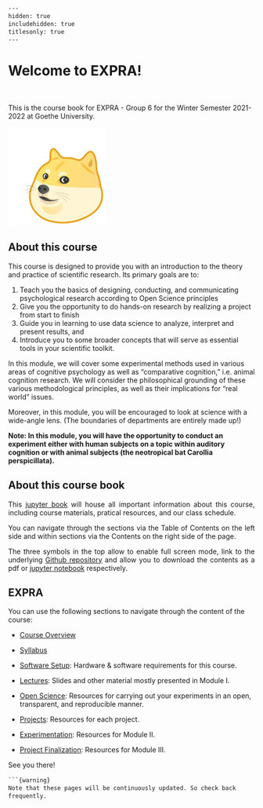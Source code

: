 
```{toctree}
---
hidden: true
includehidden: true
titlesonly: true
---
```

# Welcome to EXPRA!

<br/>

This is the course book for EXPRA - Group 6 for the Winter Semester 2021-2022 at Goethe University. 

<img src="static/dogeLove.gif" alt="doge" width="200"/>


## About this course

This course is designed to provide you with an introduction to the theory and practice of scientific research. Its primary goals are to:
1. Teach you the basics of designing, conducting, and communicating psychological research according to Open Science principles
2. Give you the opportunity to do hands-on research by realizing a project from start to finish
3. Guide you in learning to use data science to analyze, interpret and present results, and
4. Introduce you to some broader concepts that will serve as essential tools in your scientific toolkit. 
    
In this module, we will cover some experimental methods used in various areas of cognitive psychology as well as “comparative cognition,” i.e. animal cognition research. We will consider the philosophical grounding of these various methodological principles, as well as their implications for “real world” issues. 
 
Moreover, in this module, you will be encouraged to look at science with a wide-angle lens. (The boundaries of departments are entirely made up!) 
 
**Note: In this module, you will have the opportunity to conduct an experiment either with human subjects on a topic within auditory cognition or with animal subjects (the neotropical bat Carollia perspicillata).** 

<div style="text-align: justify"> 

## About this course book

This  [jupyter book](https://jupyterbook.org/intro.html) will house all important information about this course, including course materials, pratical resources, and our class schedule. 

You can navigate through the  sections via the Table of Contents on the left side and within sections via the Contents on the right side of the page. 

The three symbols in the top allow to enable full screen mode, link to the underlying [Github repository]() and allow you to download the contents as a pdf or [jupyter notebook]() respectively.
 </div>


## EXPRA

You can use the following sections to navigate through the content of the course:

* [Course Overview](https://avakiai.github.io/expra_winter2021-2022/course_overview.html)

* [Syllabus](https://avakiai.github.io/expra_winter2021-2022/syllabus.html)

* [Software Setup](https://avakiai.github.io/expra_winter2021-2022/setup.html): Hardware & software requirements for this course. 

* [Lectures](https://avakiai.github.io/expra_winter2021-2022/lectures/lectures.html): Slides and other material mostly presented in Module I.

* [Open Science](https://avakiai.github.io/expra_winter2021-2022/open_science.html): Resources for carrying out your experiments in an open, transparent, and reproducible manner. 

* [Projects](https://avakiai.github.io/expra_winter2021-2022/projects.html): Resources for each project.

* [Experimentation](https://github.com/avakiai/expra_winter2021-2022/experimentation/experimentation.html): Resources for Module II.

* [Project Finalization](https://github.com/avakiai/expra_winter2021-2022/finalization/finalization.html): Resources for Module III.


See you there!

````{margin}
```{warning} 
Note that these pages will be continuously updated. So check back frequently.
````